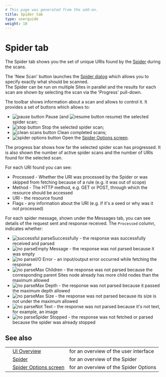 ```yaml
---
# This page was generated from the add-on.
title: Spider tab
type: userguide
weight: 10
---
```


# Spider tab

The Spider tab shows you the set of unique URIs found by the [Spider](/docs/desktop/start/features/spider/) during the scans.

The 'New Scan' button launches the [Spider dialog](/docs/desktop/ui/dialogs/spider/) which allows you
to specify exactly what should be scanned.  
The Spider can be run on multiple Sites in parallel and the results for each scan are
shown by selecting the scan via the 'Progress' pull-down.

The toolbar shows information about a scan and allows to control it. It provides a
set of buttons which allows to:

- ![pause button](/docs/desktop/images/16/141.png) Pause (and ![resume button](/docs/desktop/images/16/131.png) resume) the selected spider scan;
- ![stop button](/docs/desktop/images/16/142.png) Stop the selected spider scan;
- ![clean scans button](/docs/desktop/images/fugue/broom.png) Clean completed scans;
- ![spider options button](/docs/desktop/images/16/041.png) Open the [Spider Options screen](/docs/desktop/ui/dialogs/options/spider/).

The progress bar shows how far the selected spider scan has progressed. It is also shown the number of active spider scans and the number of URIs found for the selected scan.

For each URI found you can see:

- Processed - Whether the URI was processed by the Spider or was skipped from fetching because of a rule (e.g. it was out of scope)
- Method - The HTTP method, e.g. GET or POST, through which the resource should be accessed
- URI - the resource found
- Flags - any information about the URI (e.g. if it's a seed or why was it not processed)

For each spider message, shown under the Messages tab, you can see details of the request sent and response
received. The `Processed` column, indicates whether:

- ![successful parse](/docs/desktop/images/16/152.png)Successfully - the response was successfully received and parsed
- ![no parse](/docs/desktop/images/16/149.png)Empty Message - the response was not parsed because it was empty
- ![no parse](/docs/desktop/images/16/149.png)I/O Error - an input/output error occurred while fetching the response
- ![no parse](/docs/desktop/images/16/149.png)Max Children - the response was not parsed because the corresponding parent Sites node already has more child nodes than the maximum allowed
- ![no parse](/docs/desktop/images/16/149.png)Max Depth - the response was not parsed because it passed the maximum depth allowed
- ![no parse](/docs/desktop/images/16/149.png)Max Size - the response was not parsed because its size is not under the maximum allowed
- ![no parse](/docs/desktop/images/16/149.png)Not Text - the response was not parsed because it's not text, for example, an image
- ![no parse](/docs/desktop/images/16/149.png)Spider Stopped - the response was not fetched or parsed because the spider was already stopped

## See also

|     |                                                                   |                                       |
| --- | ----------------------------------------------------------------- | ------------------------------------- |
|     | [UI Overview](/docs/desktop/ui/)                                  | for an overview of the user interface |
|     | [Spider](/docs/desktop/start/features/spider/)                    | for an overview of the Spider         |
|     | [Spider Options screen](/docs/desktop/ui/dialogs/options/spider/) | for an overview of the Spider Options |
